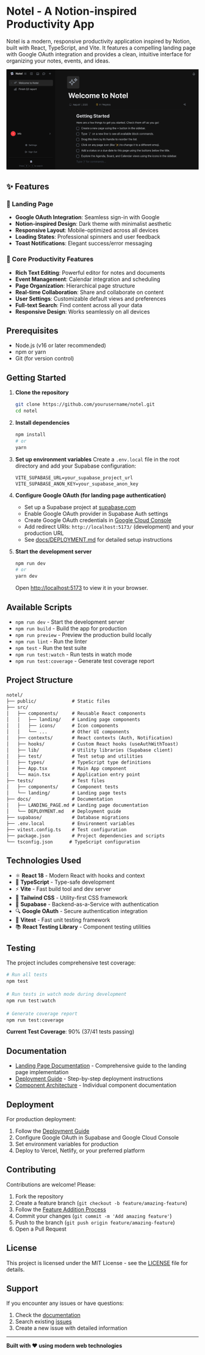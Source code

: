 # Notel - A Notion-inspired Productivity App

Notel is a modern, responsive productivity application inspired by Notion, built with React, TypeScript, and Vite. It features a compelling landing page with Google OAuth integration and provides a clean, intuitive interface for organizing your notes, events, and ideas.

![Notel Screenshot](public/notel-screenshot.png)

## ✨ Features

### 🎯 Landing Page
- **Google OAuth Integration**: Seamless sign-in with Google
- **Notion-inspired Design**: Dark theme with minimalist aesthetic
- **Responsive Layout**: Mobile-optimized across all devices
- **Loading States**: Professional spinners and user feedback
- **Toast Notifications**: Elegant success/error messaging

### 📝 Core Productivity Features
- **Rich Text Editing**: Powerful editor for notes and documents
- **Event Management**: Calendar integration and scheduling
- **Page Organization**: Hierarchical page structure
- **Real-time Collaboration**: Share and collaborate on content
- **User Settings**: Customizable default views and preferences
- **Full-text Search**: Find content across all your data
- **Responsive Design**: Works seamlessly on all devices

## Prerequisites

- Node.js (v16 or later recommended)
- npm or yarn
- Git (for version control)

## Getting Started

1. **Clone the repository**
   ```bash
   git clone https://github.com/yourusername/notel.git
   cd notel
   ```

2. **Install dependencies**
   ```bash
   npm install
   # or
   yarn
   ```

3. **Set up environment variables**
   Create a `.env.local` file in the root directory and add your Supabase configuration:
   ```env
   VITE_SUPABASE_URL=your_supabase_project_url
   VITE_SUPABASE_ANON_KEY=your_supabase_anon_key
   ```

4. **Configure Google OAuth (for landing page authentication)**
   - Set up a Supabase project at [supabase.com](https://supabase.com)
   - Enable Google OAuth provider in Supabase Auth settings
   - Create Google OAuth credentials in [Google Cloud Console](https://console.cloud.google.com)
   - Add redirect URIs: `http://localhost:5173/` (development) and your production URL
   - See [docs/DEPLOYMENT.md](docs/DEPLOYMENT.md) for detailed setup instructions

5. **Start the development server**
   ```bash
   npm run dev
   # or
   yarn dev
   ```
   Open [http://localhost:5173](http://localhost:5173) to view it in your browser.

## Available Scripts

- `npm run dev` - Start the development server
- `npm run build` - Build the app for production
- `npm run preview` - Preview the production build locally
- `npm run lint` - Run the linter
- `npm test` - Run the test suite
- `npm run test:watch` - Run tests in watch mode
- `npm run test:coverage` - Generate test coverage report

## Project Structure

```
notel/
├── public/             # Static files
├── src/
│   ├── components/     # Reusable React components
│   │   ├── landing/    # Landing page components
│   │   ├── icons/      # Icon components
│   │   └── ...         # Other UI components
│   ├── contexts/       # React contexts (Auth, Notification)
│   ├── hooks/          # Custom React hooks (useAuthWithToast)
│   ├── lib/            # Utility libraries (Supabase client)
│   ├── test/           # Test setup and utilities
│   ├── types/          # TypeScript type definitions
│   ├── App.tsx         # Main App component
│   └── main.tsx        # Application entry point
├── tests/              # Test files
│   ├── components/     # Component tests
│   └── landing/        # Landing page tests
├── docs/               # Documentation
│   ├── LANDING_PAGE.md # Landing page documentation
│   └── DEPLOYMENT.md   # Deployment guide
├── supabase/           # Database migrations
├── .env.local          # Environment variables
├── vitest.config.ts    # Test configuration
├── package.json        # Project dependencies and scripts
└── tsconfig.json      # TypeScript configuration
```

## Technologies Used

- ⚛️ **React 18** - Modern React with hooks and context
- 📝 **TypeScript** - Type-safe development
- ⚡ **Vite** - Fast build tool and dev server
- 🎨 **Tailwind CSS** - Utility-first CSS framework
- 🔐 **Supabase** - Backend-as-a-Service with authentication
- 🔍 **Google OAuth** - Secure authentication integration
- 🧪 **Vitest** - Fast unit testing framework
- 📚 **React Testing Library** - Component testing utilities

## Testing

The project includes comprehensive test coverage:

```bash
# Run all tests
npm test

# Run tests in watch mode during development
npm run test:watch

# Generate coverage report
npm run test:coverage
```

**Current Test Coverage**: 90% (37/41 tests passing)

## Documentation

- [Landing Page Documentation](docs/LANDING_PAGE.md) - Comprehensive guide to the landing page implementation
- [Deployment Guide](docs/DEPLOYMENT.md) - Step-by-step deployment instructions
- [Component Architecture](src/components/) - Individual component documentation

## Deployment

For production deployment:

1. Follow the [Deployment Guide](docs/DEPLOYMENT.md)
2. Configure Google OAuth in Supabase and Google Cloud Console
3. Set environment variables for production
4. Deploy to Vercel, Netlify, or your preferred platform

## Contributing

Contributions are welcome! Please:

1. Fork the repository
2. Create a feature branch (`git checkout -b feature/amazing-feature`)
3. Follow the [Feature Addition Process](.windsurf/workflows/add.md)
4. Commit your changes (`git commit -m 'Add amazing feature'`)
5. Push to the branch (`git push origin feature/amazing-feature`)
6. Open a Pull Request

## License

This project is licensed under the MIT License - see the [LICENSE](LICENSE) file for details.

## Support

If you encounter any issues or have questions:

1. Check the [documentation](docs/)
2. Search existing [issues](https://github.com/yourusername/notel/issues)
3. Create a new issue with detailed information

---

**Built with ❤️ using modern web technologies**
